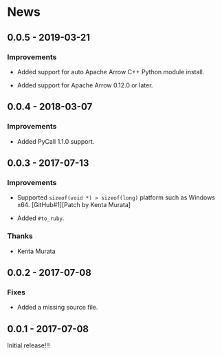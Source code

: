 # News

## 0.0.5 - 2019-03-21

### Improvements

  * Added support for auto Apache Arrow C++ Python module install.

  * Added support for Apache Arrow 0.12.0 or later.

## 0.0.4 - 2018-03-07

### Improvements

  * Added PyCall 1.1.0 support.

## 0.0.3 - 2017-07-13

### Improvements

  * Supported `sizeof(void *) > sizeof(long)` platform such as Windows
    x64.
    [GitHub#1][Patch by Kenta Murata]

  * Added `#to_ruby`.

### Thanks

  * Kenta Murata

## 0.0.2 - 2017-07-08

### Fixes

  * Added a missing source file.

## 0.0.1 - 2017-07-08

Initial release!!!
